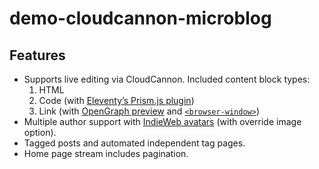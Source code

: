 # demo-cloudcannon-microblog

## Features

* Supports live editing via CloudCannon. Included content block types:
	1. HTML
	2. Code (with [Eleventy’s Prism.js plugin](https://www.11ty.dev/docs/plugins/syntaxhighlight/))
	3. Link (with [OpenGraph preview](https://www.11ty.dev/docs/services/opengraph/) and [`<browser-window>`](https://www.zachleat.com/web/browser-window/))
* Multiple author support with [IndieWeb avatars](https://www.11ty.dev/docs/services/indieweb-avatar/) (with override image option).
* Tagged posts and automated independent tag pages.
* Home page stream includes pagination.

<!--

Stretch goals:

* Image gallery post type
* Search

-->